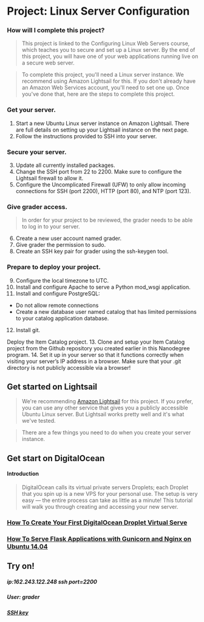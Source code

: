 # Project: Linux Server Configuration

### How will I complete this project?
>This project is linked to the Configuring Linux Web Servers course, which teaches you to secure and set up a Linux server. By the end of this project, you will have one of your web applications running live on a secure web server.

>To complete this project, you'll need a Linux server instance. We recommend using Amazon Lightsail for this. If you don't already have an Amazon Web Services account, you'll need to set one up. Once you've done that, here are the steps to complete this project.

### Get your server.
  1. Start a new Ubuntu Linux server instance on Amazon Lightsail. There are full details on setting up your Lightsail instance on the next page.
  2. Follow the instructions provided to SSH into your server.

### Secure your server.
  3. Update all currently installed packages.
  4. Change the SSH port from 22 to 2200. Make sure to configure the Lightsail firewall to allow it.
  5. Configure the Uncomplicated Firewall (UFW) to only allow incoming connections for SSH (port 2200), HTTP (port 80), and NTP (port 123).

### Give grader access.
  >In order for your project to be reviewed, the grader needs to be able to log in to your server.

  6. Create a new user account named grader.
  7. Give grader the permission to sudo.
  8. Create an SSH key pair for grader using the ssh-keygen tool.

### Prepare to deploy your project.
  9. Configure the local timezone to UTC.
  10. Install and configure Apache to serve a Python mod_wsgi application.
  11. Install and configure PostgreSQL:

  * Do not allow remote connections
  * Create a new database user named catalog that has limited permissions to your catalog application database.
  12. Install git.

Deploy the Item Catalog project.
  13. Clone and setup your Item Catalog project from the Github repository you created earlier in this Nanodegree program.
  14. Set it up in your server so that it functions correctly when visiting your server’s IP address in a browser. Make sure that your .git directory is not publicly accessible via a browser!
  
## Get started on Lightsail
> We're recommending [Amazon Lightsail](https://lightsail.aws.amazon.com/) for this project. If you prefer, you can use any other service that gives you a publicly accessible Ubuntu Linux server. But Lightsail works pretty well and it's what we've tested.

> There are a few things you need to do when you create your server instance.  

## Get start on DigitalOcean
#### Introduction
 > DigitalOcean calls its virtual private servers Droplets; each Droplet that you spin up is a new VPS for your personal use.
 > The setup is very easy — the entire process can take as little as a minute! This tutorial will walk you through creating and accessing your new server.
### [How To Create Your First DigitalOcean Droplet Virtual Serve](https://www.digitalocean.com/community/tutorials/how-to-create-your-first-digitalocean-droplet-virtual-server)
### [How To Serve Flask Applications with Gunicorn and Nginx on Ubuntu 14.04](https://www.digitalocean.com/community/tutorials/how-to-serve-flask-applications-with-gunicorn-and-nginx-on-ubuntu-14-04)


## Try on!
##### ip:162.243.122.248 ssh port=2200
##### User: grader
##### [SSH key](https://github.com/paulojr83/Linux-Server-Configuration/blob/master/grader)
